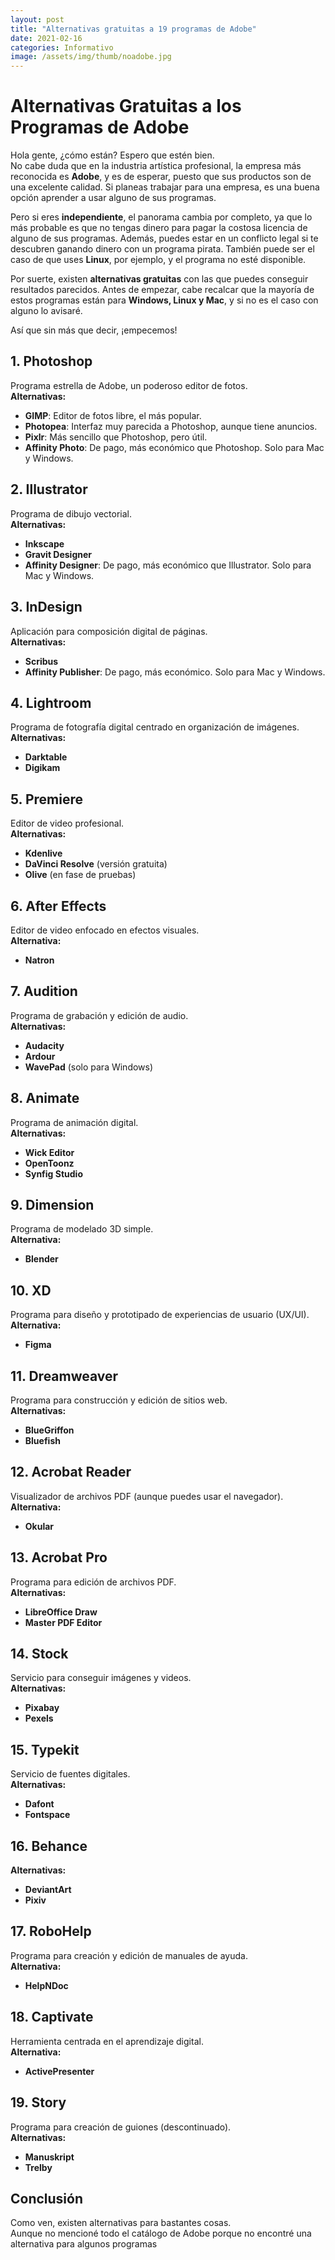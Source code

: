```yaml
---
layout: post
title: "Alternativas gratuitas a 19 programas de Adobe"
date: 2021-02-16
categories: Informativo
image: /assets/img/thumb/noadobe.jpg
---
```


# Alternativas Gratuitas a los Programas de Adobe

Hola gente, ¿cómo están? Espero que estén bien.  
No cabe duda que en la industria artística profesional, la empresa más reconocida es **Adobe**, y es de esperar, puesto que sus productos son de una excelente calidad. Si planeas trabajar para una empresa, es una buena opción aprender a usar alguno de sus programas.

Pero si eres **independiente**, el panorama cambia por completo, ya que lo más probable es que no tengas dinero para pagar la costosa licencia de alguno de sus programas. Además, puedes estar en un conflicto legal si te descubren ganando dinero con un programa pirata. También puede ser el caso de que uses **Linux**, por ejemplo, y el programa no esté disponible.

Por suerte, existen **alternativas gratuitas** con las que puedes conseguir resultados parecidos. Antes de empezar, cabe recalcar que la mayoría de estos programas están para **Windows, Linux y Mac**, y si no es el caso con alguno lo avisaré.

Así que sin más que decir, ¡empecemos!



## 1. Photoshop

Programa estrella de Adobe, un poderoso editor de fotos.  
**Alternativas:**

- **GIMP**: Editor de fotos libre, el más popular.
- **Photopea**: Interfaz muy parecida a Photoshop, aunque tiene anuncios.
- **Pixlr**: Más sencillo que Photoshop, pero útil.
- **Affinity Photo**: De pago, más económico que Photoshop. Solo para Mac y Windows.



## 2. Illustrator

Programa de dibujo vectorial.  
**Alternativas:**

- **Inkscape**
- **Gravit Designer**
- **Affinity Designer**: De pago, más económico que Illustrator. Solo para Mac y Windows.



## 3. InDesign

Aplicación para composición digital de páginas.  
**Alternativas:**

- **Scribus**
- **Affinity Publisher**: De pago, más económico. Solo para Mac y Windows.



## 4. Lightroom

Programa de fotografía digital centrado en organización de imágenes.  
**Alternativas:**

- **Darktable**
- **Digikam**



## 5. Premiere

Editor de video profesional.  
**Alternativas:**

- **Kdenlive**
- **DaVinci Resolve** (versión gratuita)
- **Olive** (en fase de pruebas)



## 6. After Effects

Editor de video enfocado en efectos visuales.  
**Alternativa:**

- **Natron**



## 7. Audition

Programa de grabación y edición de audio.  
**Alternativas:**

- **Audacity**
- **Ardour**
- **WavePad** (solo para Windows)



## 8. Animate

Programa de animación digital.  
**Alternativas:**

- **Wick Editor**
- **OpenToonz**
- **Synfig Studio**



## 9. Dimension

Programa de modelado 3D simple.  
**Alternativa:**

- **Blender**



## 10. XD

Programa para diseño y prototipado de experiencias de usuario (UX/UI).  
**Alternativa:**

- **Figma**



## 11. Dreamweaver

Programa para construcción y edición de sitios web.  
**Alternativas:**

- **BlueGriffon**
- **Bluefish**



## 12. Acrobat Reader

Visualizador de archivos PDF (aunque puedes usar el navegador).  
**Alternativa:**

- **Okular**



## 13. Acrobat Pro

Programa para edición de archivos PDF.  
**Alternativas:**

- **LibreOffice Draw**
- **Master PDF Editor**



## 14. Stock

Servicio para conseguir imágenes y videos.  
**Alternativas:**

- **Pixabay**
- **Pexels**



## 15. Typekit

Servicio de fuentes digitales.  
**Alternativas:**

- **Dafont**
- **Fontspace**



## 16. Behance

**Alternativas:**

- **DeviantArt**
- **Pixiv**



## 17. RoboHelp

Programa para creación y edición de manuales de ayuda.  
**Alternativa:**

- **HelpNDoc**



## 18. Captivate

Herramienta centrada en el aprendizaje digital.  
**Alternativa:**

- **ActivePresenter**



## 19. Story

Programa para creación de guiones (descontinuado).  
**Alternativas:**

- **Manuskript**
- **Trelby**



## Conclusión

Como ven, existen alternativas para bastantes cosas.  
Aunque no mencioné todo el catálogo de Adobe porque no encontré una alternativa para algunos programas
